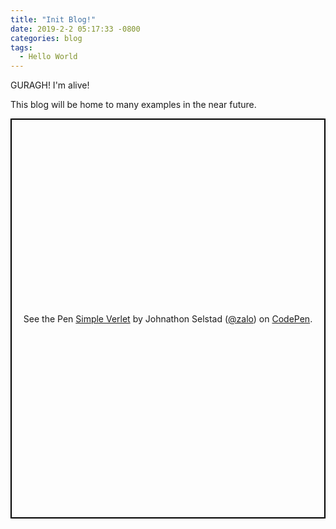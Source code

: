 ```yaml
---
title: "Init Blog!"
date: 2019-2-2 05:17:33 -0800
categories: blog
tags:
  - Hello World
---
```

GURAGH!  I'm alive!

This blog will be home to many examples in the near future.

<p class="codepen" data-height="640" data-theme-id="light" data-default-tab="result" data-user="zalo" data-slug-hash="daoXRZ" style="height: 640px; box-sizing: border-box; display: flex; align-items: center; justify-content: center; border: 2px solid black; margin: 1em 0; padding: 1em;" data-pen-title="Simple Verlet">
  <span>See the Pen <a href="https://codepen.io/zalo/pen/daoXRZ/">
  Simple Verlet</a> by Johnathon Selstad (<a href="https://codepen.io/zalo">@zalo</a>)
  on <a href="https://codepen.io">CodePen</a>.</span>
</p>
<script async src="https://static.codepen.io/assets/embed/ei.js"></script>
